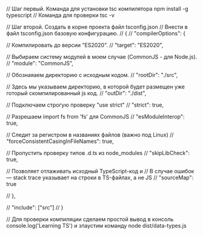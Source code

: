 // Шаг первый. Команда для установки tsc компилятора npm install -g typescript
// Команда для проверки tsc -v 


// Шаг второй. Создать в корне проекта файл tsconfig.json
// Внести в файл tsconfig.json базовую конфигурацию.
// {
//   "compilerOptions": {

//      Компилировать до версии "ES2020".
//     "target": "ES2020",

//      Выбираем систему модулей в моем случае (CommonJS - для Node.js).
//     "module": "CommonJS",

//      Обознаяаем директорию с исходным кодом.
//     "rootDir": "./src",

//      Здесь мы указываем директорию, в которой будет размещен уже готорый скомпилированный js код.
//     "outDir": "./dist",

//      Подключаем строгую проверку "use strict"
//     "strict": true,

//      Разрешаем import fs from 'fs' для CommonJS
//     "esModuleInterop": true,

//      Следит за регистром в названиях файлов (важно под Linux)
//     "forceConsistentCasingInFileNames": true,

//      Пропустить проверку типов .d.ts из node_modules
//     "skipLibCheck": true,

//      Позволяет отлаживать исходный TypeScript-код и 
//      В случае ошибок — stack trace указывает на строки в TS-файлах, а не JS
//     "sourceMap": true

//   },

//   "include": ["src"]
// }

// Для проверки компиляции сделаем простой вывод в консоль console.log('Learning TS') и зпаустим команду node dist/data-types.js
